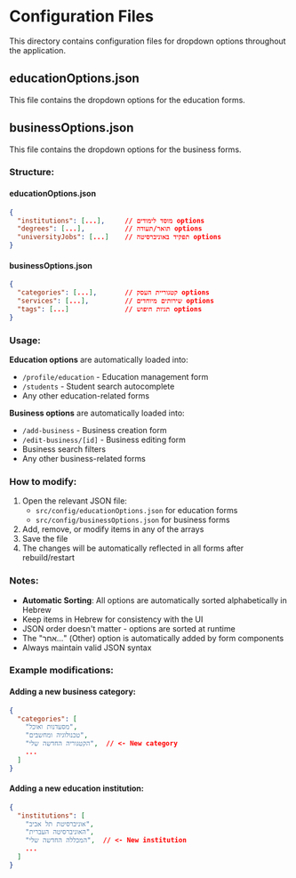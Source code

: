 # Configuration Files

This directory contains configuration files for dropdown options throughout the application.

## educationOptions.json

This file contains the dropdown options for the education forms.

## businessOptions.json

This file contains the dropdown options for the business forms.

### Structure:

#### educationOptions.json
```json
{
  "institutions": [...],     // מוסד לימודים options
  "degrees": [...],          // תואר/תעודה options  
  "universityJobs": [...]    // תפקיד באוניברסיטה options
}
```

#### businessOptions.json
```json
{
  "categories": [...],       // קטגוריית העסק options
  "services": [...],         // שירותים מיוחדים options
  "tags": [...]              // תגיות חיפוש options
}
```

### Usage:

**Education options** are automatically loaded into:
- `/profile/education` - Education management form
- `/students` - Student search autocomplete
- Any other education-related forms

**Business options** are automatically loaded into:
- `/add-business` - Business creation form
- `/edit-business/[id]` - Business editing form
- Business search filters
- Any other business-related forms

### How to modify:

1. Open the relevant JSON file:
   - `src/config/educationOptions.json` for education forms
   - `src/config/businessOptions.json` for business forms
2. Add, remove, or modify items in any of the arrays
3. Save the file
4. The changes will be automatically reflected in all forms after rebuild/restart

### Notes:

- **Automatic Sorting**: All options are automatically sorted alphabetically in Hebrew
- Keep items in Hebrew for consistency with the UI
- JSON order doesn't matter - options are sorted at runtime
- The "אחר..." (Other) option is automatically added by form components
- Always maintain valid JSON syntax

### Example modifications:

#### Adding a new business category:
```json
{
  "categories": [
    "מסעדנות ואוכל",
    "טכנולוגיה ומחשבים",
    "הקטגוריה החדשה שלי",  // <- New category
    ...
  ]
}
```

#### Adding a new education institution:
```json
{
  "institutions": [
    "אוניברסיטת תל אביב",
    "האוניברסיטה העברית",
    "המכללה החדשה שלי",  // <- New institution
    ...
  ]
}
```